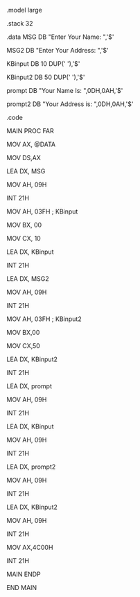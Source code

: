 
.model	large

.stack 32

.data
MSG		DB		"Enter Your Name: ",'$'

MSG2		DB		"Enter Your Address: ",'$'

KBinput DB		10 DUP('  '),'$'

KBinput2 DB		50 DUP('  '),'$'

prompt 	DB		"Your Name Is: ",0DH,0AH,'$'

prompt2	DB		"Your Address is: ",0DH,0AH,'$'


.code

MAIN PROC FAR

MOV AX, @DATA

MOV DS,AX

LEA DX, MSG

MOV AH, 09H

INT 21H

MOV AH, 03FH ; KBinput

MOV BX, 00

MOV CX, 10 

LEA DX, KBinput

INT 21H

LEA DX, MSG2

MOV AH, 09H

INT 21H

MOV AH, 03FH ; KBinput2

MOV BX,00

MOV CX,50

LEA DX, KBinput2

INT 21H

LEA DX, prompt

MOV AH, 09H

INT 21H

LEA DX, KBinput

MOV AH, 09H

INT 21H

LEA DX, prompt2

MOV AH, 09H

INT 21H

LEA DX, KBinput2

MOV AH, 09H

INT 21H

MOV AX,4C00H

INT 21H

MAIN ENDP

END MAIN


